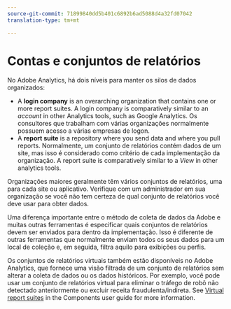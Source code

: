 ```yaml
---
source-git-commit: 71899840dd5b401c6892b6ad5088d4a32fd07042
translation-type: tm+mt

---
```

# Contas e conjuntos de relatórios

No Adobe Analytics, há dois níveis para manter os silos de dados organizados:

* A **login company** is an overarching organization that contains one or more report suites. A login company is comparatively similar to an *account* in other Analytics tools, such as Google Analytics. Os consultores que trabalham com várias organizações normalmente possuem acesso a várias empresas de logon.
* A **report suite** is a repository where you send data and where you pull reports. Normalmente, um conjunto de relatórios contém dados de um site, mas isso é considerado como critério de cada implementação da organização. A report suite is comparatively similar to a *View* in other analytics tools.

Organizações maiores geralmente têm vários conjuntos de relatórios, uma para cada site ou aplicativo. Verifique com um administrador em sua organização se você não tem certeza de qual conjunto de relatórios você deve usar para obter dados.

Uma diferença importante entre o método de coleta de dados da Adobe e muitas outras ferramentas é especificar quais conjuntos de relatórios devem ser enviados para dentro da implementação. Isso é diferente de outras ferramentas que normalmente enviam todos os seus dados para um local de coleção e, em seguida, filtra aquilo para exibições ou perfis.

Os conjuntos de relatórios virtuais também estão disponíveis no Adobe Analytics, que fornece uma visão filtrada de um conjunto de relatórios sem alterar a coleta de dados ou os dados históricos. Por exemplo, você pode usar um conjunto de relatórios virtual para eliminar o tráfego de robô não detectado anteriormente ou excluir receita fraudulenta/indireta. See [Virtual report suites](../../components/vrs/vrs-about.md) in the Components user guide for more information.
